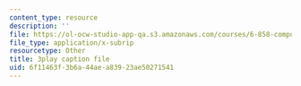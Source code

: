 ```yaml
---
content_type: resource
description: ''
file: https://ol-ocw-studio-app-qa.s3.amazonaws.com/courses/6-858-computer-systems-security-fall-2014/6f11463f3b6a44aea83923ae50271541_xSQxaie_h1o.srt
file_type: application/x-subrip
resourcetype: Other
title: 3play caption file
uid: 6f11463f-3b6a-44ae-a839-23ae50271541
---
```

